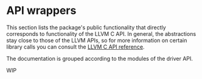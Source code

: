 # API wrappers

This section lists the package's public functionality that directly corresponds to
functionality of the LLVM C API. In general, the abstractions stay close to those of the
LLVM APIs, so for more information on certain library calls you can consult the [LLVM C API
reference](http://llvm.org/docs/doxygen/html/group__LLVMC.html).

The documentation is grouped according to the modules of the driver API.

WIP
